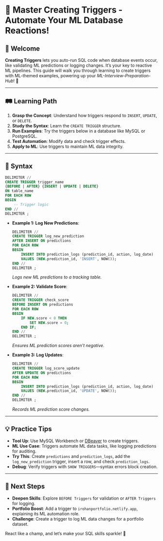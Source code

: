 # 🎉 Master Creating Triggers - Automate Your ML Database Reactions!

## 🌟 Welcome

**Creating Triggers** lets you auto-run SQL code when database events occur, like validating ML predictions or logging changes. It’s your key to reactive ML pipelines. This guide will walk you through learning to create triggers with ML-themed examples, powering up your *ML-Interview-Preparation-Hub*! 🚀

---

## 🛤️ Learning Path

1. **Grasp the Concept**: Understand how triggers respond to `INSERT`, `UPDATE`, or `DELETE`.
2. **Study the Syntax**: Learn the `CREATE TRIGGER` structure.
3. **Run Examples**: Try the triggers below in a database like MySQL or PostgreSQL.
4. **Test Automation**: Modify data and check trigger effects.
5. **Apply to ML**: Use triggers to maintain ML data integrity.

---

## 📜 Syntax

```sql
DELIMITER //
CREATE TRIGGER trigger_name
{BEFORE | AFTER} {INSERT | UPDATE | DELETE}
ON table_name
FOR EACH ROW
BEGIN
    -- Trigger logic
END //
DELIMITER ;
```

- **Example 1: Log New Predictions**:
  ```sql
  DELIMITER //
  CREATE TRIGGER log_new_prediction
  AFTER INSERT ON predictions
  FOR EACH ROW
  BEGIN
      INSERT INTO prediction_logs (prediction_id, action, log_date)
      VALUES (NEW.prediction_id, 'INSERT', NOW());
  END //
  DELIMITER ;
  ```
  *Logs new ML predictions to a tracking table.*

- **Example 2: Validate Score**:
  ```sql
  DELIMITER //
  CREATE TRIGGER check_score
  BEFORE INSERT ON predictions
  FOR EACH ROW
  BEGIN
      IF NEW.score < 0 THEN
          SET NEW.score = 0;
      END IF;
  END //
  DELIMITER ;
  ```
  *Ensures ML prediction scores aren’t negative.*

- **Example 3: Log Updates**:
  ```sql
  DELIMITER //
  CREATE TRIGGER log_score_update
  AFTER UPDATE ON predictions
  FOR EACH ROW
  BEGIN
      INSERT INTO prediction_logs (prediction_id, action, log_date)
      VALUES (NEW.prediction_id, 'UPDATE', NOW());
  END //
  DELIMITER ;
  ```
  *Records ML prediction score changes.*

---

## 💡 Practice Tips

- **Tool Up**: Use MySQL Workbench or [DBeaver](https://dbeaver.io) to create triggers.
- **ML Use Case**: Triggers automate ML data tasks, like logging predictions for auditing.
- **Try This**: Create `predictions` and `prediction_logs`, add the `log_new_prediction` trigger, insert a row, and check `prediction_logs`.
- **Debug**: Verify triggers with `SHOW TRIGGERS`—syntax errors block creation.

---

## 🚀 Next Steps

- **Deepen Skills**: Explore `BEFORE Triggers` for validation or `AFTER Triggers` for logging.
- **Portfolio Boost**: Add a trigger to `irohanportfolio.netlify.app`, explaining its ML automation role.
- **Challenge**: Create a trigger to log ML data changes for a portfolio dataset.

React like a champ, and let’s make your SQL skills sparkle! 🌟